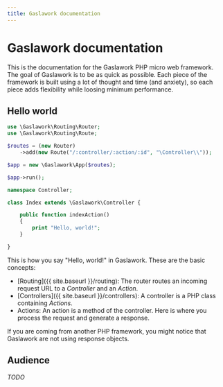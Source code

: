 ```yaml
---
title: Gaslawork documentation
---
```


# Gaslawork documentation

This is the documentation for the Gaslawork PHP micro web framework. The goal of Gaslawork is to be as quick as possible. Each piece of the framework is built using a lot of thought and time (and anxiety), so each piece adds flexibility while loosing minimum performance.

## Hello world

```php
use \Gaslawork\Routing\Router;
use \Gaslawork\Routing\Route;

$routes = (new Router)
    ->add(new Route("/:controller/:action/:id", "\Controller\\"));

$app = new \Gaslawork\App($routes);

$app->run();
```

```php
namespace Controller;

class Index extends \Gaslawork\Controller {

    public function indexAction()
    {
        print "Hello, world!";
    }

}
```

This is how you say "Hello, world!" in Gaslawork. These are the basic concepts:

* [Routing]({{ site.baseurl }}/routing): The router routes an incoming request URL to a _Controller_ and an _Action_.
* [Controllers]({{ site.baseurl }}/controllers): A controller is a PHP class containing _Actions_.
* Actions: An action is a method of the controller. Here is where you process the request and generate a response.

If you are coming from another PHP framework, you might notice that Gaslawork are not using response objects.

## Audience

_TODO_